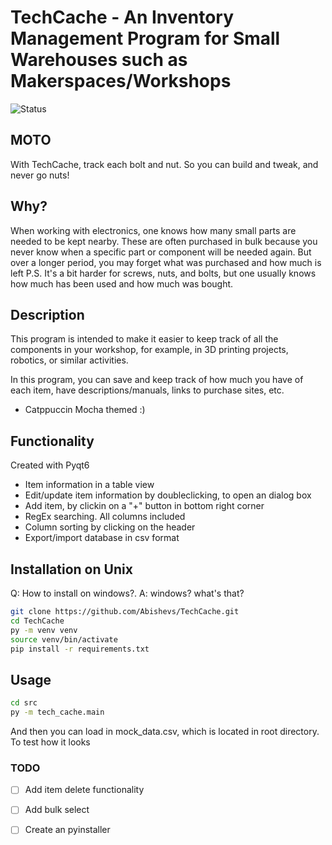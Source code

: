 # TechCache - An Inventory Management Program for Small Warehouses such as Makerspaces/Workshops
![Status](https://img.shields.io/badge/Status-Under_Development-red)

## MOTO
With TechCache, track each bolt and nut.
So you can build and tweak, and never go nuts!

## Why?

When working with electronics, one knows how many small parts are needed
to be kept nearby. These are often purchased in bulk because you never
know when a specific part or component will be needed again. But over a
longer period, you may forget what was purchased and how much is left
P.S. It's a bit harder for screws, nuts, and bolts, but one usually
knows how much has been used and how much was bought. 

## Description

This program is intended to make it easier to keep track of all the
components in your workshop, for example, in 3D printing projects,
robotics, or similar activities.

In this program, you can save and keep track of how much you have of
each item, have descriptions/manuals, links to purchase sites, etc.

* Catppuccin Mocha themed :)

## Functionality
Created with Pyqt6

* Item information in a table view
* Edit/update item information by doubleclicking, to open an dialog box
* Add item, by clickin on a "+" button in bottom right corner 
* RegEx searching. All columns included
* Column sorting by clicking on the header
* Export/import database in csv format

## Installation on Unix 
Q: How to install on windows?. 
A: windows? what's that?

```bash
git clone https://github.com/Abishevs/TechCache.git 
cd TechCache
py -m venv venv
source venv/bin/activate
pip install -r requirements.txt
```

## Usage
```bash
cd src
py -m tech_cache.main
```
And then you can load in mock_data.csv, which is located in root
directory. To test how it looks

### TODO
- [ ] Add item delete functionality
- [ ] Add bulk select
- [ ] Create an pyinstaller

